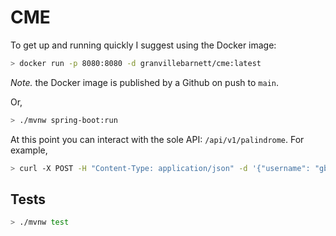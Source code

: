 # CME

To get up and running quickly I suggest using the Docker image:

```bash
> docker run -p 8080:8080 -d granvillebarnett/cme:latest
```

_Note._ the Docker image is published by a Github on push to `main`.

Or,

```bash
> ./mvnw spring-boot:run
```

At this point you can interact with the sole API: `/api/v1/palindrome`. For example,

```bash
> curl -X POST -H "Content-Type: application/json" -d '{"username": "gbarnett", "text": "kayak"}'  http://localhost:8080/api/v1/palindrome
```

## Tests

```bash
> ./mvnw test
```